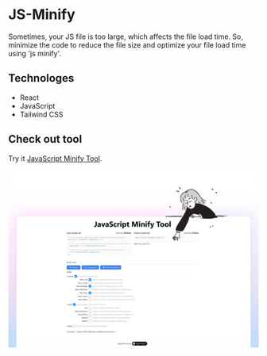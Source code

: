 # JS-Minify
Sometimes, your JS file is too large, which affects the file load time. So,
minimize the code to reduce the file size and optimize your file load
time using 'js minify'.

## Technologes
* React
* JavaScript
* Tailwind CSS

## Check out tool
Try it [JavaScript Minify Tool](https://jaypalsapara.in/project/js-minify).

![Thumbnail](/images/Thumb.webp "JavaScript Minify Tool")